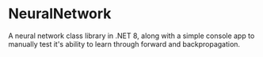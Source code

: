 # NeuralNetwork
A neural network class library in .NET 8, along with a simple console app to manually test it's ability to learn through forward and backpropagation.
